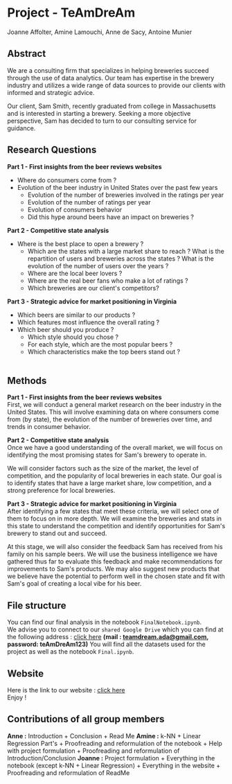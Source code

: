 # Project - TeAmDreAm

Joanne Affolter, Amine Lamouchi, Anne de Sacy, Antoine Munier

## Abstract 
We are a consulting firm that specializes in helping breweries succeed through the use of data analytics. Our team has expertise in the brewery industry and utilizes a wide range of data sources to provide our clients with informed and strategic advice.

Our client, Sam Smith, recently graduated from college in Massachusetts and is interested in starting a brewery. Seeking a more objective perspective, Sam has decided to turn to our consulting service for guidance.

## Research Questions
**Part 1 - First insights from the beer reviews websites**
- Where do consumers come from ?
- Evolution of the beer industry in United States over the past few years
    - Evolution of the number of breweries involved in the ratings per year
    - Evolution of the number of ratings per year 
    - Evolution of consumers behavior
    - Did this hype around beers have an impact on breweries ? 

**Part 2 - Competitive state analysis**
- Where is the best place to open a brewery ?
    - Which are the states with a large market share to reach ? What is the repartition of users and breweries across the states ? What is the evolution of the number of users over the years ? 
    - Where are the local beer lovers ? 
    - Where are the real beer fans who make a lot of ratings ? 
    - Which breweries are our client's competitors?

**Part 3 - Strategic advice for market positioning in Virginia**
- Which beers are similar to our products ?
- Which features most influence the overall rating ? 
- Which beer should you produce ? 
    - Which style should you chose ?
    - For each style, which are the most popular beers ? 
    - Which characteristics make the top beers stand out ? 
<br><br>

## Methods

**Part 1 - First insights from the beer reviews websites**<br>
First, we will conduct a general market research on the beer industry in the United States. This will involve examining data on where consumers come from (by state), the evolution of the number of breweries over time, and trends in consumer behavior.

**Part 2 - Competitive state analysis**<br>
Once we have a good understanding of the overall market, we will focus on identifying the most promising states for Sam's brewery to operate in.

We will consider factors such as the size of the market, the level of competition, and the popularity of local breweries in each state. Our goal is to identify states that have a large market share, low competition, and a strong preference for local breweries.

**Part 3 - Strategic advice for market positioning in Virginia**<br>
After identifying a few states that meet these criteria, we will select one of them to focus on in more depth. We will examine the breweries and stats in this state to understand the competition and identify opportunities for Sam's brewery to stand out and succeed.

At this stage, we will also consider the feedback Sam has received from his family on his sample beers. We will use the business intelligence we have gathered thus far to evaluate this feedback and make recommendations for improvements to Sam's products. We may also suggest new products that we believe have the potential to perform well in the chosen state and fit with Sam's goal of creating a local vibe for his beer.

## File structure

You can find our final analysis in the notebook `FinalNotebook.ipynb`.
<br>
We advise you to connect to our `shared Google Drive` which you can find at the following address : [click here](https://drive.google.com/drive/my-drive) **(mail : teamdream.ada@gmail.com, password: teAmDreAm123)**
You will find all the datasets used for the project as well as the notebook `Final.ipynb`.

## Website 
Here is the link to our website : [click here](https://cerulean-pavlova-66ae22.netlify.app)
<br>Enjoy ! 

## Contributions of all group members
**Anne :** Introduction + Conclusion + Read Me
**Amine :** k-NN + Linear Regression Part's + Proofreading and reformulation of the notebook + Help with project formulation + Proofreading and reformulation of Introduction/Conclusion
**Joanne :** Project formulation + Everything in the notebook (except k-NN + Linear Regression) +  Everything in the website + Proofreading and reformulation of ReadMe


